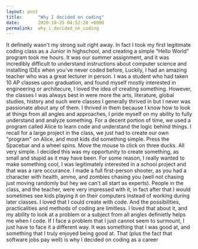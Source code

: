```yaml
---
layout: post
title:      "Why I decided on coding"
date:       2020-10-25 04:52:28 +0000
permalink:  why_i_decided_on_coding
---
```



It definetly wasn't my strong suit right away.  In fact I took my first legitimate coding class as a Junior in highschool, and creating a simple "Hello World" program took me hours. It was our summer assignment, and it was incredibly difficult to understand instructions about computer science and installing IDEs when you've never coded before, Luckily, I had an amazing teacher who was a great lecturer in person. 
I was a student who had taken 10 AP classes upon graduation, and found myself mostly interested in engineering or architecure, I loved the idea of creating something. However, the classes I was always best in were more the arts, literature, global studies, history and such were classes I generally thrived in but I never was passionate about any of them. I thrived in them because I know how to look at things from all angles and approaches, I pride myself on my ability to fully understand and analyze something. 
For a decent portion of time, we used a program called Alice to learn code and understand the logic behind things. I recall for a large project in the class, we just had to create our own "program" on Alice, and most kids did something simple. Press the Spacebar and a wheel spins. Move the mouse to click on three ducks. All very simple. I decided this was my opportunity to create something, as small and stupid as it may have been. For some reason, I really wanted to make something cool, I was legitimately interested in a school project and that was a rare occurance. I made a full first-person shooter, as you had a character with health, ammo, and zombies chasing you (well not chasing just moving randomly but hey we can't all start as experts). People in the class, and the teacher, were very impressed with it, in fact after that I would sometimes see kids playing it on their computers instead of working during later classes.
I loved that I could create with code. And the possibilities, practicalities and methods of coding are limitless. I loved that about it, and my ability to look at a problem or a subject from all angles definietly helps me when I code. If I face a problem that I just cannot seem to surmount, I just have to face it a different way.
It was something that I was good at, and something that I truly enjoyed being good at. That (plus the fact that software jobs pay well) is why I decided on coding as a career
